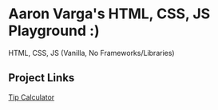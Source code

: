 # Aaron Varga's HTML, CSS, JS Playground :)

HTML, CSS, JS (Vanilla, No Frameworks/Libraries)

## Project Links

[Tip Calculator](https://aaronthenihilist.github.io/html-css-js-playground/tip-calc/)
